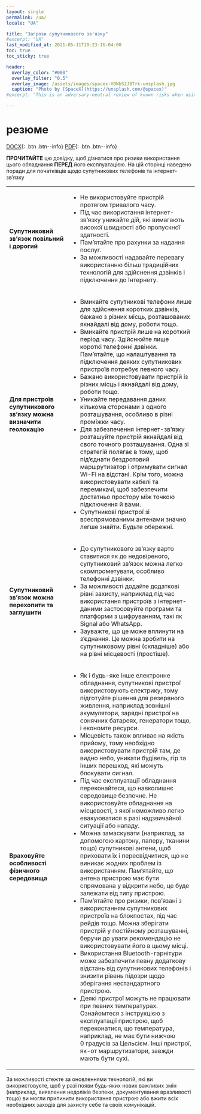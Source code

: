```yaml
---
layout: single
permalink: /ua/
locale: "UA"

title: "Загрози супутникового зв'язку"
#excerpt: "UA"
last_modified_at: 2021-05-11T10:23:16-04:00
toc: true
toc_sticky: true

header:
  overlay_color: "#000"
  overlay_filter: "0.5"
  overlay_image: /assets/images/spacex-VBNb52J8Trk-unsplash.jpg
  caption: "Photo by [SpaceX](https://unsplash.com/@spacex)"
#excerpt: "This is an adversary-neutral review of known risks when using Satellite communication tools such as satphones, BGANs, and even LEO-orbit (e.g. StarLink) terminals."

---
```



# резюме

[<i class="fas fa-download" aria-hidden="true"></i> DOCX](/assets/docs/satcom-mitigations-ua.docx){: .btn .btn--info} [<i class="fas fa-download" aria-hidden="true"></i> PDF](/assets/docs/satcom-mitigations-ua.pdf){: .btn .btn--info}

<p><strong>ПРОЧИТАЙТЕ</strong> цю довідку, щоб дізнатися про ризики використання цього обладнання <strong>ПЕРЕД</strong> його експлуатацією. На цій сторінці наведено поради для початківців щодо супутникових телефонів та інтернет-зв’язку</p>
<table><tbody>
<tr>
<td><strong>Супутниковий зв’язок повільний і дорогий</strong></td>
<td><ul class="incremental">
<li>
Не використовуйте пристрій протягом тривалого часу.
</li>
<li>
Під час використання інтернет-зв’язку уникайте дій, які вимагають високої швидкості або пропускної здатності.
</li>
<li>
Пам’ятайте про рахунки за надання послуг.
</li>
<li>
За можливості надавайте перевагу використанню більш традиційних технологій для здійснення дзвінків і підключення до Інтернету.
</li>
</ul></td>
</tr>
<tr class="odd">
<td><strong>Для пристроїв супутникового зв’язку можна визначити геолокацію</strong></td>
<td><ul class="incremental">
<li>
Вмикайте супутникові телефони лише для здійснення коротких дзвінків, бажано з різних місць, розташованих якнайдалі від дому, роботи тощо.
</li>
<li>
Вмикайте пристрій лише на короткий період часу. Здійснюйте лише короткі телефонні дзвінки. Пам’ятайте, що налаштування та підключення деяких супутникових пристроїв потребує певного часу.
</li>
<li>
Бажано використовувати пристрій із різних місць і якнайдалі від дому, роботи тощо.
</li>
<li>
Уникайте передавання даних кількома сторонами з одного розташування, особливо в різні проміжки часу.
</li>
<li>
Для забезпечення інтернет-зв’язку розташуйте пристрій якнайдалі від свого точного розташування. Одна зі стратегій полягає в тому, щоб під’єднати бездротовий маршрутизатор і отримувати сигнал Wi-Fi на відстані. Крім того, можна використовувати кабелі та перемикачі, щоб забезпечити достатньо простору між точкою підключення й вами.
</li>
<li>
Супутникові пристрої зі всеспрямованими антенами значно легше знайти. Будьте обережні.
</li>
</ul></td>
</tr>
<tr class="even">
<td><strong>Супутниковий зв’язок можна перехопити та заглушити</strong></td>
<td><ul class="incremental">
<li>
До супутникового зв’язку варто ставитися як до недовіреного, супутниковий зв’язок можна легко скомпрометувати, особливо телефонні дзвінки.
</li>
<li>
За можливості додайте додаткові рівні захисту, наприклад під час використання пристроїв з інтернет-даними застосовуйте програми та платформи з шифруванням, такі як Signal або WhatsApp.
</li>
<li>
Зауважте, що це може вплинути на з’єднання. Це можна зробити на супутниковому рівні (складніше) або на рівні місцевості (простіше).
</li>
</ul></td>
</tr>
<tr class="odd">
<td><strong>Враховуйте особливості фізичного середовища</strong></td>
<td><ul class="incremental">
<li>
Як і будь-яке інше електронне обладнання, супутникові пристрої використовують електрику, тому підготуйте рішення для резервного живлення, наприклад зовнішні акумулятори, зарядні пристрої на сонячних батареях, генератори тощо, і економте ресурси.
</li>
<li>
Місцевість також впливає на якість прийому, тому необхідно використовувати пристрій там, де видно небо, уникати будівель, гір та інших перешкод, які можуть блокувати сигнал.
</li>
<li>
Під час експлуатації обладнання переконайтеся, що навколишнє середовище безпечне. Не використовуйте обладнання на місцевості, з якої неможливо легко евакуюватися в разі надзвичайної ситуації або нападу.
</li>
<li>
Можна замаскувати (наприклад, за допомогою картону, паперу, тканини тощо) супутникові антени, щоб приховати їх і пересвідчитися, що не виникає жодних проблем із використанням. Пам’ятайте, що антена пристрою має бути спрямована у відкрити небо, це буде залежати від типу пристрою.
</li>
<li>
Пам’ятайте про ризики, пов’язані з використанням супутникових пристроїв на блокпостах, під час рейдів тощо. Можна зберігати пристрій у постійному розташуванні, беручи до уваги рекомендацію не використовувати його в цьому місці.
</li>
<li>
Використання Bluetooth-гарнітури може забезпечити певну додаткову відстань від супутникових телефонів і знизити рівень підозри щодо зберігання нестандартного пристрою.
</li>
<li>
Деякі пристрої можуть не працювати при певних температурах. Ознайомтеся з інструкцією з експлуатації пристрою, щоб переконатися, що температура, наприклад, не має бути нижчою 0 градусів за Цельсієм. Інші пристрої, як-от маршрутизатори, завжди мають бути сухі.
</li>
</ul></td>
</tr>
</tbody>
</table>

<p>За можливості стежте за оновленнями технологій, які ви використовуєте, щоб у разі появи будь-яких нових важливих змін (наприклад, виявлення недоліків безпеки, документування вразливості тощо) ви могли припинити використання пристрою або вжити всіх необхідних заходів для захисту себе та своїх комунікацій.</p>
